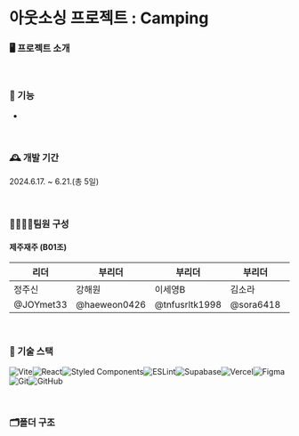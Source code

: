 # 아웃소싱 프로젝트 : Camping

### 🖥️ 프로젝트 소개


<br>

### 📌 기능
- 
<br>

### 🕰️ 개발 기간
2024.6.17. ~ 6.21.(총 5일)
 
<br>

### 👨‍👩‍👧‍👦팀원 구성

#### 제주재주 (B01조)
| 리더       | 부리더     | 부리더       | 부리더      | 부리더     | 부리더       |
| ---------- | ---------- | ---------- | ----------| ---------- | ---------- |
| 정주신     | 강해원       | 이세영B      | 김소라      | 김정훈      | 김성준      | 
|@JOYmet33  | @haeweon0426  | @tnfusrltk1998   | @sora6418   | @mangmangmuse   | @1470008077a  |

<br>

### 🍳 기술 스택
![Vite](https://img.shields.io/badge/vite-%23646CFF.svg?style=for-the-badge&logo=vite&logoColor=white)![React](https://img.shields.io/badge/react-%2320232a.svg?style=for-the-badge&logo=react&logoColor=%2361DAFB)![Styled Components](https://img.shields.io/badge/styled--components-DB7093?style=for-the-badge&logo=styled-components&logoColor=white)![ESLint](https://img.shields.io/badge/ESLint-4B3263?style=for-the-badge&logo=eslint&logoColor=white)![Supabase](https://img.shields.io/badge/Supabase-3ECF8E?style=for-the-badge&logo=supabase&logoColor=white)![Vercel](https://img.shields.io/badge/vercel-%23000000.svg?style=for-the-badge&logo=vercel&logoColor=white)![Figma](https://img.shields.io/badge/figma-%23F24E1E.svg?style=for-the-badge&logo=figma&logoColor=white)![Git](https://img.shields.io/badge/git-%23F05033.svg?style=for-the-badge&logo=git&logoColor=white)![GitHub](https://img.shields.io/badge/github-%23121011.svg?style=for-the-badge&logo=github&logoColor=white)

<br>

### 🗂️폴더 구조
